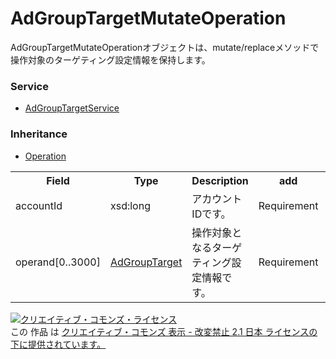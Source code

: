 # AdGroupTargetMutateOperation
AdGroupTargetMutateOperationオブジェクトは、mutate/replaceメソッドで操作対象のターゲティング設定情報を保持します。
  
### Service
+ [AdGroupTargetService](../services/AdGroupTargetService.md)
 
### Inheritance
+ [Operation](./Operation.md)
  
<table>
 <tr>
  <th>Field</th>
  <th>Type</th>
  <th>Description</th>
  <th>add</th>
  <th>set</th>
  <th>remove</th>
  <th>replace</th>
 </tr>
 <tr>
  <td>accountId</td>
  <td>xsd:long</td>
  <td>アカウントIDです。</td>
  <td>Requirement</td>
  <td>Requirement</td>
  <td>Requirement</td>
  <td>Requirement</td>
 </tr>
 <tr>
  <td>operand[0..3000]</td>
  <td><a href="./AdGroupTarget.md">AdGroupTarget</a></td>
  <td>操作対象となるターゲティング設定情報です。</td>
  <td>Requirement</td>
  <td>Requirement</td>
  <td>Requirement</td>
  <td>Requirement</td>
 </tr>
 </table>
   
<a rel="license" href="http://creativecommons.org/licenses/by-nd/2.1/jp/"><img alt="クリエイティブ・コモンズ・ライセンス" style="border-width:0" src="https://i.creativecommons.org/l/by-nd/2.1/jp/88x31.png" /></a><br />この 作品 は <a rel="license" href="http://creativecommons.org/licenses/by-nd/2.1/jp/">クリエイティブ・コモンズ 表示 - 改変禁止 2.1 日本 ライセンスの下に提供されています。</a>
